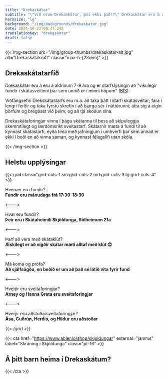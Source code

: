 ```yaml
---
title: "Drekaskátar"
subtitle: "\"Við erum Drekaskátar, því ekki þið!?\" Drekaskátar eru á aldrinum 7-9 ára og eru skátakrútt allra félaga"
herosize: "lg"
background: "/img/backgrounds/drekaskatar.jpg"
date: 2024-10-21T00:37:24Z
translationKey: "drekaskatar"
draft: false
---
```


{{< img-section src="/img/group-thumbs/drekaskatar-alt.jpg" alt="Drekaskátakrútt" class="max-h-[23rem]" >}}

## Drekaskátatarfið

Drekaskátar eru á eru á aldrinum 7-9 ára og er starfslýsingin að "vikulegir fundir í skátasveitinni þar sem unnið er í minni hópum" ([BÍS](https://skatarnir.is/drekaskatar-2/)).

Viðfangsefni Drekskátastarfs eru m.a. að taka þátt í starfi skátasveitar; fara í lengri ferðir og taka fyrstu skrefin í að bjarga sér í náttúrunni; átta sig á eigin þörfum og bregðast við þeim; og að tjá skoðun sína.

Drekaskátaforingjar vinna í þágu skátanna til þess að skipuleggja skemmtilegt og lærdómsríkt sveitastarf. Skátarnir mæta á fundi til að kynnast skátastarfi, eyða tíma með jafningjum í umhverfi þar sem annað er ekki í boði en að vinna saman, og kynnast félagslífi utan skóla.

{{< /img-section >}}

## Helstu upplýsingar

{{< grid class="grid-cols-1 sm:grid-cols-2 md:grid-cols-3 lg:grid-cols-4" >}}

Hvenær eru fundir? <br /> **Fundir eru mánudaga frá 17:30-18:30**

<--->

Hvar eru fundir? <br /> **Þeir eru í Skátaheimili Skjöldunga, Sólheimum 21a**

<--->

Þarf að vera með skátaklút? <br /> **Æskilegt er að vígðir skátar mæti alltaf með klút 😊**

<--->

Má koma og prófa? <br /> **Að sjálfsögðu, en beðið er um að það sé látið vita fyrir fund**

<--->

Hverjir eru sveitaforingjar? <br /> **Arney og Hanna Greta eru sveitaforingjar**

<--->

Hverjir eru aðstoðarsveitaforingjar? <br /> **Ása, Guðrún, Herdís, og Hildur eru aðstoðar**

{{< /grid >}}

{{< cta href="https://www.abler.io/shop/skjoldungar" external="jamms" label="Skráning í Skjöldunga" class="pt-16" >}}

## Á þitt barn heima í Drekaskátum?

{{< /cta >}}
